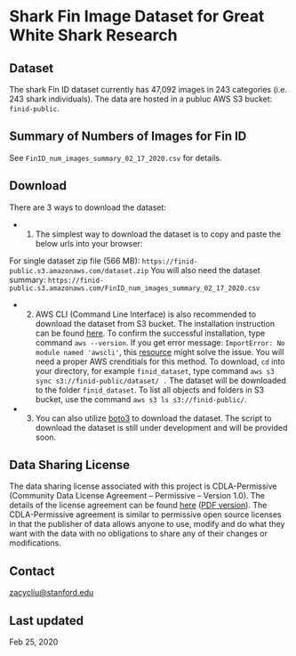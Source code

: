 # Shark Fin Image Dataset for Great White Shark Research

## Dataset
The shark Fin ID dataset currently has 47,092 images in 243 categories (i.e. 243 shark individuals). The data are hosted in a publuc AWS S3 bucket: `finid-public`.

## Summary of Numbers of Images for Fin ID
See `FinID_num_images_summary_02_17_2020.csv` for details.

## Download
There are 3 ways to download the dataset:

- 1. The simplest way to download the dataset is to copy and paste the below urls into your browser:

For single dataset zip file (566 MB): `https://finid-public.s3.amazonaws.com/dataset.zip`
You will also need the dataset summary: `https://finid-public.s3.amazonaws.com/FinID_num_images_summary_02_17_2020.csv`

- 2. AWS CLI (Command Line Interface) is also recommended to download the dataset from S3 bucket. The installation instruction can be found [here](https://docs.aws.amazon.com/cli/latest/userguide/install-cliv2.html). To confirm the successful installation, type command `aws --version`. If you get error message: `ImportError: No module named 'awscli'`, this [resource](https://stackoverflow.com/questions/43873663/awscli-fails-to-work-no-module-named-awscli) might solve the issue. You will need a proper AWS crenditials for this method. To download, `cd` into your directory, for example `finid_dataset`, type command `aws s3 sync s3://finid-public/dataset/ .` The dataset will be downloaded to the folder `finid_dataset`. To list all objects and folders in S3 bucket, use the command `aws s3 ls s3://finid-public/`.

- 3. You can also utilize [boto3](https://github.com/boto/boto3) to download the dataset. The script to download the dataset is still under development and will be provided soon.

## Data Sharing License
The data sharing license associated with this project is CDLA-Permissive (Community Data License Agreement – Permissive – Version 1.0). The details of the license agreement can be found [here](https://cdla.io/permissive-1-0/) ([PDF version](https://cdla.io/permissive-1-0/wp-content/uploads/sites/52/2017/10/CDLA-Permissive-v1.0.pdf)). The CDLA-Permissive agreement is similar to permissive open source licenses in that the publisher of data allows anyone to use, modify and do what they want with the data with no obligations to share any of their changes or modifications.

## Contact
zacycliu@stanford.edu

## Last updated
Feb 25, 2020
